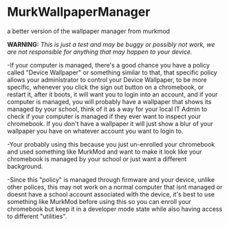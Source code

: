 # MurkWallpaperManager
a better version of the wallpaper manager from murkmod

**WARNING:** _This is just a test and may be buggy or possibly not work, we are not responsible for anything that may happen to your device._

-If your computer is managed, there's a good chance you have a policy called "Device Wallpaper" or something similar to that, that specific policy allows your administrator to control your Device Wallpaper, to be more specific, whenever you click the sign out button on a chromebook, or restart it, after it boots, it will want you to login into an account, and if your computer is managed, you will probably have a wallpaper that shows its managed by your school, think of it as a way for your local IT Admin to check if your computer is managed if they ever want to inspect your chromebook. If you don't have a wallpaper it will just show a blur of your wallpaper you have on whatever account you want to login to.

-Your probably using this because you just un-enrolled your chromebook and used something like MurkMod and want to make it look like your chromebook is managed by your school or just want a different background. 

-Since this "policy" is managed through firmware and your device, unlike other polices, this may not work on a normal computer that isnt managed or doesnt have a school account associated with the device, it's best to use something like MurkMod before using this so you can enroll your chromebook but keep it in a developer mode state while also having access to different "utilities".
